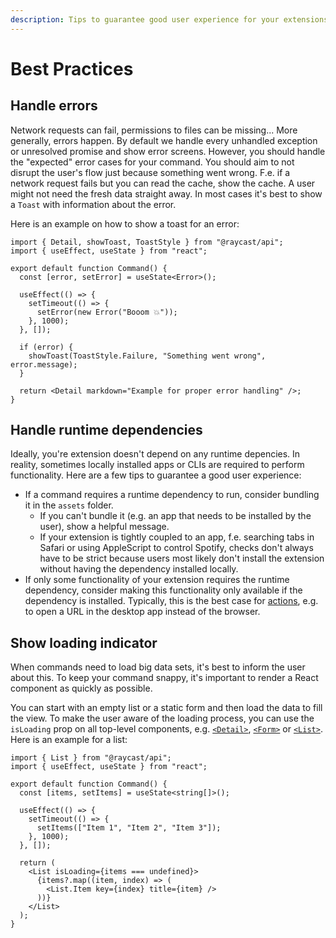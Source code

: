 ```yaml
---
description: Tips to guarantee good user experience for your extensions
---
```


# Best Practices

## Handle errors

Network requests can fail, permissions to files can be missing... More generally, errors happen. By default we handle every unhandled exception or unresolved promise and show error screens. However, you should handle the "expected" error cases for your command. You should aim to not disrupt the user's flow just because something went wrong. F.e. if a network request fails but you can read the cache, show the cache. A user might not need the fresh data straight away. In most cases it's best to show a `Toast` with information about the error.

Here is an example on how to show a toast for an error:

```tsx
import { Detail, showToast, ToastStyle } from "@raycast/api";
import { useEffect, useState } from "react";

export default function Command() {
  const [error, setError] = useState<Error>();

  useEffect(() => {
    setTimeout(() => {
      setError(new Error("Booom 💥"));
    }, 1000);
  }, []);

  if (error) {
    showToast(ToastStyle.Failure, "Something went wrong", error.message);
  }

  return <Detail markdown="Example for proper error handling" />;
}
```

## Handle runtime dependencies

Ideally, you're extension doesn't depend on any runtime depencies. In reality, sometimes locally installed apps or CLIs are required to perform functionality. Here are a few tips to guarantee a good user experience:

* If a command requires a runtime dependency to run, consider bundling it in the `assets` folder. 
  * If you can't bundle it (e.g. an app that needs to be installed by the user), show a helpful message.
  * If your extension is tightly coupled to an app, f.e. searching tabs in Safari or using AppleScript to control Spotify, checks don't always have to be strict because users most likely don't install the extension without having the dependency installed locally. 
* If only some functionality of your extension requires the runtime dependency, consider making this functionality only available if the dependency is installed. Typically, this is the best case for [actions](terminology.md#action), e.g. to open a URL in the desktop app instead of the browser.

## Show loading indicator

When commands need to load big data sets, it's best to inform the user about this. To keep your command snappy, it's important to render a React component as quickly as possible. 

You can start with an empty list or a static form and then load the data to fill the view. To make the user aware of the loading process, you can use the `isLoading` prop on all top-level components, e.g. [`<Detail>`](../api-reference/user-interface/detail.md), [`<Form>`](../api-reference/user-interface/form.md) or [`<List>`](../api-reference/user-interface/list.md). Here is an example for a list:

```tsx
import { List } from "@raycast/api";
import { useEffect, useState } from "react";

export default function Command() {
  const [items, setItems] = useState<string[]>();

  useEffect(() => {
    setTimeout(() => {
      setItems(["Item 1", "Item 2", "Item 3"]);
    }, 1000);
  }, []);

  return (
    <List isLoading={items === undefined}>
      {items?.map((item, index) => (
        <List.Item key={index} title={item} />
      ))}
    </List>
  );
}
```

